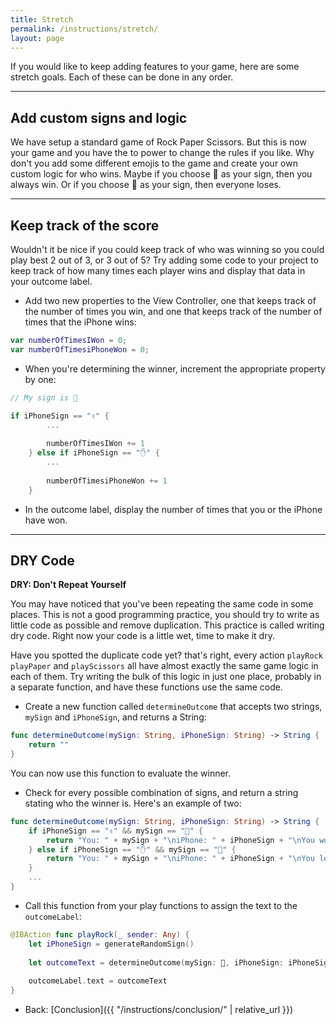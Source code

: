 ```yaml
---
title: Stretch
permalink: /instructions/stretch/
layout: page
---
```


If you would like to keep adding features to your game, here are some stretch goals. Each of these can be done in any order.

---

## Add custom signs and logic 

We have setup a standard game of Rock Paper Scissors. But this is now your game and you have the to power to change the rules if you like. Why don't you add some different emojis to the game and create your own custom logic for who wins. Maybe if you choose 🌋 as your sign, then you always win. Or if you choose 💩 as your sign, then everyone loses.

---

## Keep track of the score

Wouldn't it be nice if you could keep track of who was winning so you could play best 2 out of 3, or 3 out of 5? Try adding some code to your project to keep track of how many times each player wins and display that data in your outcome label.

* Add two new properties to the View Controller, one that keeps track of the number of times you win, and one that keeps track of the number of times that the iPhone wins:

```swift
var numberOfTimesIWon = 0;
var numberOfTimesiPhoneWon = 0;
```

* When you're determining the winner, increment the appropriate property by one:

```swift
// My sign is 👊

if iPhoneSign == "✌️" {
        ...
        
        numberOfTimesIWon += 1
    } else if iPhoneSign == "✋" {
        ...
        
        numberOfTimesiPhoneWon += 1
    }
```

* In the outcome label, display the number of times that you or the iPhone have won.

---

## DRY Code

**DRY: Don't Repeat Yourself**

You may have noticed that you've been repeating the same code in some places. This is not a good programming practice, you should try to write as little code as possible and remove duplication. This practice is called writing dry code. Right now your code is a little wet, time to make it dry.

Have you spotted the duplicate code yet? that's right, every action `playRock` `playPaper` and `playScissors` all have almost exactly the same game logic in each of them. Try writing the bulk of this logic in just one place, probably in a separate function, and have these functions use the same code.

* Create a new function called `determineOutcome` that accepts two strings, `mySign` and `iPhoneSign`, and returns a String:

```swift
func determineOutcome(mySign: String, iPhoneSign: String) -> String {   
    return ""
}
```

You can now use this function to evaluate the winner.

* Check for every possible combination of signs, and return a string stating who the winner is. Here's an example of two:

```swift
func determineOutcome(mySign: String, iPhoneSign: String) -> String {
    if iPhoneSign == "✌️" && mySign == "👊" {
        return "You: " + mySign + "\niPhone: " + iPhoneSign + "\nYou won, the iPhone lost"
    } else if iPhoneSign == "✋" && mySign == "👊" {
        return "You: " + mySign + "\niPhone: " + iPhoneSign + "\nYou lost, the iPhone won"
    }
	...
}
```

* Call this function from your play functions to assign the text to the `outcomeLabel`:

```swift
@IBAction func playRock(_ sender: Any) {
    let iPhoneSign = generateRandomSign()
    
    let outcomeText = determineOutcome(mySign: 👊, iPhoneSign: iPhoneSign)
    
    outcomeLabel.text = outcomeText
}
```

* Back: [Conclusion]({{ "/instructions/conclusion/" | relative_url }})